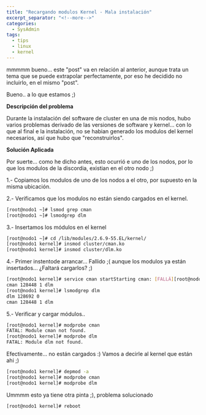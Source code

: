```yaml
---
title: "Recargando modulos Kernel - Mala instalación"
excerpt_separator: "<!--more-->"
categories:
  - SysAdmin
tags:
  - tips
  - linux
  - kernel
---
```

mmmmm bueno... este "post" va en relación al anterior, aunque trata un tema que se puede extrapolar perfectamente, por eso he decidido no incluirlo, en el mismo "post".

Bueno.. a lo que estamos ;)
<!--more-->

**Descripción del problema**

Durante la instalación del software de cluster en una de mis nodos, hubo varios problemas derivado de las versiones de software y kernel... con lo que al final e la instalación, no se habian generado los modulos del kernel necesarios, así que hubo que "reconstruirlos".

**Solución Aplicada**

Por suerte... como he dicho antes, esto ocurrió e uno de los nodos, por lo que los modulos de la discordia, existian en el otro nodo ;)

1.- Copiamos los modulos de uno de los nodos a el otro, por supuesto en la misma ubicación.

2.- Verificamos que los modulos no están siendo cargados en el kernel.
```bash
[root@nodo1 ~]# lsmod grep cman
[root@nodo1 ~]# lsmodgrep dlm
```

3.- Insertamos los módulos en el kernel
```bash
[root@nodo1 ~]# cd /lib/modules/2.6.9-55.EL/kernel/
[root@nodo1 kernel]# insmod cluster/cman.ko
[root@nodo1 kernel]# insmod cluster/dlm.ko
```

4.- Primer instentode arrancar... Fallido ;( aunque los modulos ya están insertados... ¿Faltará cargarlos? ;)
```bash
[root@nodo1 kernel]# service cman startStarting cman: [FALLÃ][root@nodo1 kernel]# lsmodgrep cman
cman 128448 1 dlm
[root@nodo1 kernel]# lsmodgrep dlm
dlm 128692 0
cman 128448 1 dlm
```

5.- Verificar y cargar módulos..
```bash
[root@nodo1 kernel]# modprobe cman
FATAL: Module cman not found.
[root@nodo1 kernel]# modprobe dlm
FATAL: Module dlm not found.
```

Efectivamente... no están cargados :)
Vamos a decirle al kernel que están ahi ;)
```bash
[root@nodo1 kernel]# depmod -a
[root@nodo1 kernel]# modprobe cman
[root@nodo1 kernel]# modprobe dlm
```

Ummmm esto ya tiene otra pinta ;), problema solucionado
```bash
[root@nodo1 kernel]# reboot
```